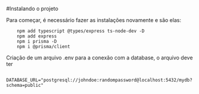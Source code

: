 #Instalando o projeto

Para começar, é necessário fazer as instalações novamente e são elas:
```
    npm add typescript @types/express ts-node-dev -D
    npm add express
    npm i prisma -D
    npm i @prisma/client
```

Criação de um arquivo .env para a conexão com a database, o arquivo deve ter
```
    DATABASE_URL="postgresql://johndoe:randompassword@localhost:5432/mydb?schema=public"
```

